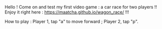 Hello ! Come on and test my first video game : a car race for two players !!
Enjoy it right here : https://maatcha.github.io/wagon_race/ !!!

How to play :
Player 1, tap "a" to move forward ; Player 2, tap "p".